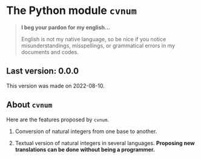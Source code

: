 The Python module `cvnum`
=========================

> **I beg your pardon for my english...**
>
> English is not my native language, so be nice if you notice misunderstandings, misspellings, or grammatical errors in my documents and codes.


Last version: 0.0.0
-------------------

This version was made on 2022-08-10.


About `cvnum`
-------------

Here are the features proposed by `cvnum`.

   1. Conversion of natural integers from one base to another.

   1. Textual version of natural integers in several languages. **Proposing new translations can be done without being a programmer.**
<!--
   1. Conversion of textual versions of natural integers to their digital value (the translation can fixed some errors like basic mispellings).
-->